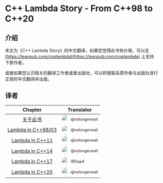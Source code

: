 # C++ Lambda Story - From C++98 to C++20

## 介绍

本文为《C++ Lambda Story》的中文翻译，如果您觉得此书有价值，可以在 [https://leanpub.com/cpplambda](https://leanpub.com/cpplambda) 上支持下原作者。

或者如果您认识相关的翻译工作者或者出版社，可以积极联系原作者与出版社进行正规的中文翻译并出版。

## 译者

|                  Chapter                   |                                                                                                                                                       Translator                                                                                                                                                       |
| :----------------------------------------: | :--------------------------------------------------------------------------------------------------------------------------------------------------------------------------------------------------------------------------------------------------------------------------------------------------------------------: |
|      [关于此书](./Chapter0/README.md)      | <span style="display:flex;"><a href="https://github.com/nolongerwait" target="_blank"><img src="https://avatars.githubusercontent.com/u/22978131" style="border-radius: 100%; height: 1.8rem; max-width: 100%;"></a><span style="align-self:center; font-size: .78rem; padding-left: 2px;">@nolongerwait</span></span> |
| [Lambda in C++98/03](./Chapter1/README.md) | <span style="display:flex;"><a href="https://github.com/nolongerwait" target="_blank"><img src="https://avatars.githubusercontent.com/u/22978131" style="border-radius: 100%; height: 1.8rem; max-width: 100%;"></a><span style="align-self:center; font-size: .78rem; padding-left: 2px;">@nolongerwait</span></span> |
|  [Lambda in C++11](./Chapter2/README.md)   | <span style="display:flex;"><a href="https://github.com/nolongerwait" target="_blank"><img src="https://avatars.githubusercontent.com/u/22978131" style="border-radius: 100%; height: 1.8rem; max-width: 100%;"></a><span style="align-self:center; font-size: .78rem; padding-left: 2px;">@nolongerwait</span></span> |
|  [Lambda in C++14](./Chapter3/README.md)   | <span style="display:flex;"><a href="https://github.com/nolongerwait" target="_blank"><img src="https://avatars.githubusercontent.com/u/22978131" style="border-radius: 100%; height: 1.8rem; max-width: 100%;"></a><span style="align-self:center; font-size: .78rem; padding-left: 2px;">@nolongerwait</span></span> |
|  [Lambda in C++17](./Chapter4/README.md)   |         <span style="display:flex;"><a href="https://github.com/Dup4" target="_blank"><img src="https://avatars.githubusercontent.com/u/38343778" style="border-radius: 100%; height: 1.8rem; max-width: 100%;"></a><span style="align-self:center; font-size: .78rem; padding-left: 2px;">@Dup4</span></span>         |
|  [Lambda in C++20](./Chapter5/README.md)   | <span style="display:flex;"><a href="https://github.com/nolongerwait" target="_blank"><img src="https://avatars.githubusercontent.com/u/22978131" style="border-radius: 100%; height: 1.8rem; max-width: 100%;"></a><span style="align-self:center; font-size: .78rem; padding-left: 2px;">@nolongerwait</span></span> |
